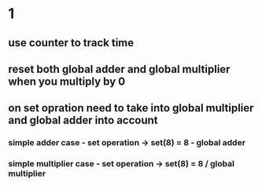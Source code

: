 # 1
## use counter to track time
## reset both global adder and global multiplier when you multiply by 0
## on set opration need to take into global multiplier and global adder into account
### simple adder case - set operation -> set(8) = 8 - global adder
### simple multiplier case - set operation -> set(8) = 8 / global multiplier
